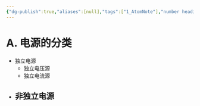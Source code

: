 ```yaml
---
{"dg-publish":true,"aliases":[null],"tags":["1_AtomNote"],"number headings":"auto, first-level 1, max 6, A.1.","Created-Date":"2023-11-04 09:51:30","Modified-Date":"2024-04-18 11:53:20","permalink":"/A01_Lessons/Ac01_电路分析基础/电源/","dgPassFrontmatter":true}
---
```




# A. 电源的分类


- 独立电源
	- 独立电压源
	- 独立电流源
- 非独立电源
	- 